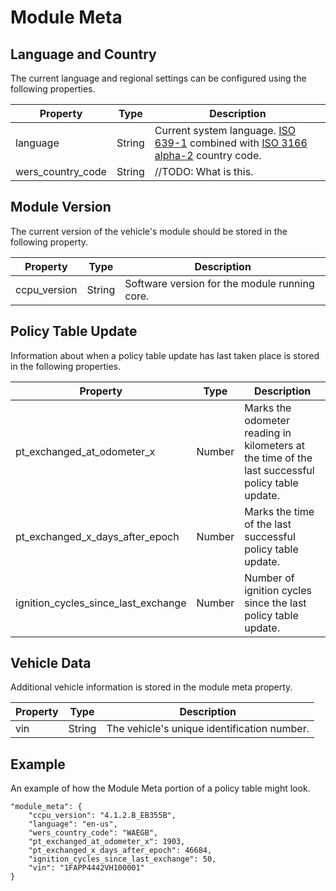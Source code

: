 # Module Meta

## Language and Country
The current language and regional settings can be configured using the following properties.

| Property | Type | Description |
| -------- | ---- | ----------- |
| language | String | Current system language.  <a href="http://en.wikipedia.org/wiki/ISO_639-1" target="_blank">ISO 639-1</a> combined with <a href="http://en.wikipedia.org/wiki/ISO_3166-1_alpha-2" target="_blank">ISO 3166 alpha-2</a> country code. |
| wers_country_code | String | //TODO: What is this. |


## Module Version
The current version of the vehicle's module should be stored in the following property.

| Property | Type | Description |
| -------- | ---- | ----------- |
| ccpu_version | String | Software version for the module running core. |


## Policy Table Update
Information about when a policy table update has last taken place is stored in the following properties.

| Property | Type | Description |
| -------- | ---- | ----------- |
| pt_exchanged_at_odometer_x | Number | Marks the odometer reading in kilometers at the time of the last successful policy table update. |
| pt_exchanged_x_days_after_epoch | Number | Marks the time of the last successful policy table update. |
| ignition_cycles_since_last_exchange | Number | Number of ignition cycles since the last policy table update. |



## Vehicle Data
Additional vehicle information is stored in the module meta property.

| Property | Type | Description |
| -------- | ---- | ----------- |
| vin | String | The vehicle's unique identification number. |


## Example
An example of how the Module Meta portion of a policy table might look.

    "module_meta": {
        "ccpu_version": "4.1.2.B_EB355B",
        "language": "en-us",
        "wers_country_code": "WAEGB",
        "pt_exchanged_at_odometer_x": 1903,
        "pt_exchanged_x_days_after_epoch": 46684,
        "ignition_cycles_since_last_exchange": 50,
        "vin": "1FAPP4442VH100001"
    }